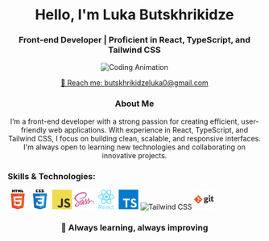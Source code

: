<h1 align="center">Hello, I'm Luka Butskhrikidze</h1> <h3 align="center">Front-end Developer | Proficient in React, TypeScript, and Tailwind CSS</h3> <p align="center"> <img width="400" src="https://media0.giphy.com/media/v1.Y2lkPTc5MGI3NjExeDdvMnplejVnd29tZGQ0dzRyeTBza2h5aTluOXYwdHBqNDh0Zm40bCZlcD12MV9pbnRlcm5hbF9naWZfYnlfaWQmY3Q9Zw/CuuSHzuc0O166MRfjt/giphy.gif" alt="Coding Animation"> </p> <p align="center"> <a href="mailto:butskhrikidzeluka0@gmail.com">📩 Reach me: butskhrikidzeluka0@gmail.com</a> </p>
<h3 align="center">About Me</h3> <p align="center">I’m a front-end developer with a strong passion for creating efficient, user-friendly web applications. With experience in React, TypeScript, and Tailwind CSS, I focus on building clean, scalable, and responsive interfaces. I'm always open to learning new technologies and collaborating on innovative projects.</p>
<h3 align="left">Skills & Technologies:</h3> <p align="left"> <img src="https://raw.githubusercontent.com/devicons/devicon/master/icons/html5/html5-original-wordmark.svg" alt="HTML5" width="40" height="40"/> <img src="https://raw.githubusercontent.com/devicons/devicon/master/icons/css3/css3-original-wordmark.svg" alt="CSS3" width="40" height="40"/> <img src="https://raw.githubusercontent.com/devicons/devicon/master/icons/javascript/javascript-original.svg" alt="JavaScript" width="40" height="40"/> <img src="https://raw.githubusercontent.com/devicons/devicon/master/icons/sass/sass-original.svg" alt="SASS" width="40" height="40"/> <img src="https://raw.githubusercontent.com/devicons/devicon/master/icons/react/react-original-wordmark.svg" alt="React" width="40" height="40"/> <img src="https://raw.githubusercontent.com/devicons/devicon/master/icons/typescript/typescript-original.svg" alt="TypeScript" width="40" height="40"/> <img src="https://imgs.search.brave.com/oG3o98QjKAbPSLZPTOvPhupljLwbNmIQ42GfRq2TFXw/rs:fit:860:0:0:0/g:ce/aHR0cHM6Ly91cGxv/YWQud2lraW1lZGlh/Lm9yZy93aWtpcGVk/aWEvY29tbW9ucy9k/L2Q1L1RhaWx3aW5k/X0NTU19Mb2dvLnN2/Zw" alt="Tailwind CSS" width="40" height="40"/> <img src="https://raw.githubusercontent.com/devicons/devicon/master/icons/git/git-original-wordmark.svg" alt="Git" width="40" height="40"/> </p>
<h3 align="center">🌟 Always learning, always improving</h3>
